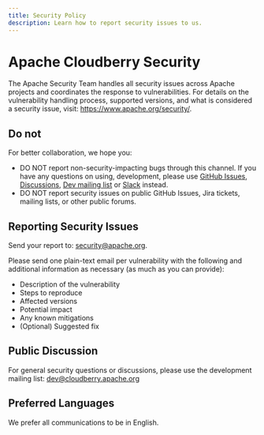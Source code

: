 ```yaml
---
title: Security Policy
description: Learn how to report security issues to us.
---
```


# Apache Cloudberry Security

The Apache Security Team handles all security issues across Apache projects and
coordinates the response to vulnerabilities. For details on the vulnerability
handling process, supported versions, and what is considered a security issue,
visit: https://www.apache.org/security/.

## Do not

For better collaboration, we hope you:

- DO NOT report non-security-impacting bugs through this channel. If you have
  any questions on using, development, please use [GitHub
  Issues](https://github.com/apache/cloudberry/issues),
  [Discussions](https://github.com/apache/cloudberry/discussions), [Dev mailing
  list](/community/mailing-lists) or
  [Slack](https://inviter.co/apache-cloudberry) instead.
- DO NOT report security issues on public GitHub Issues, Jira tickets, mailing
  lists, or other public forums.

## Reporting Security Issues

Send your report to: [security@apache.org](mailto:security@apache.org).

Please send one plain-text email per vulnerability with the following and
additional information as necessary (as much as you can provide):

- Description of the vulnerability
- Steps to reproduce
- Affected versions
- Potential impact
- Any known mitigations
- (Optional) Suggested fix

## Public Discussion

For general security questions or discussions, please use the development
mailing list: [dev@cloudberry.apache.org](mailto:dev@cloudberry.apache.org)

## Preferred Languages

We prefer all communications to be in English.
